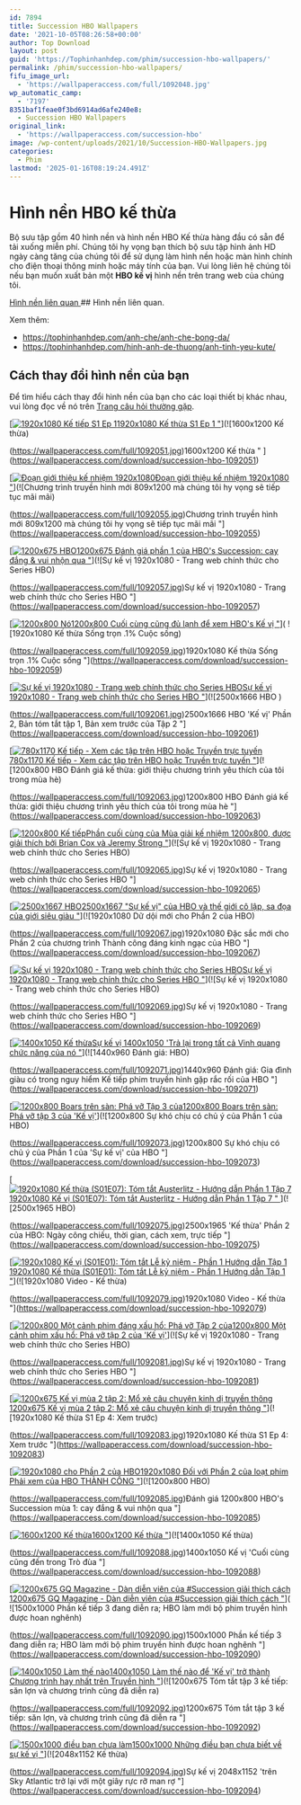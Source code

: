 ```yaml
---
id: 7894
title: Succession HBO Wallpapers
date: '2021-10-05T08:26:58+00:00'
author: Top Download
layout: post
guid: 'https://Tophinhanhdep.com/phim/succession-hbo-wallpapers/'
permalink: /phim/succession-hbo-wallpapers/
fifu_image_url:
  - 'https://wallpaperaccess.com/full/1092048.jpg'
wp_automatic_camp:
  - '7197'
8351baf1feae0f3bd6914ad6afe240e8:
  - Succession HBO Wallpapers
original_link:
  - 'https://wallpaperaccess.com/succession-hbo'
image: /wp-content/uploads/2021/10/Succession-HBO-Wallpapers.jpg
categories:
  - Phim
lastmod: '2025-01-16T08:19:24.491Z'
---
```

# Hình nền HBO kế thừa

Bộ sưu tập gồm 40 hình nền và hình nền HBO Kế thừa hàng đầu có sẵn để tải xuống miễn phí. Chúng tôi hy vọng bạn thích bộ sưu tập hình ảnh HD ngày càng tăng của chúng tôi để sử dụng làm hình nền hoặc màn hình chính cho điện thoại thông minh hoặc máy tính của bạn. Vui lòng liên hệ chúng tôi nếu bạn muốn xuất bản một **HBO kế vị** hình nền trên trang web của chúng tôi.

[Hình nền liên quan ](#related) ## Hình nền liên quan.

   
 Xem thêm:

   
- <https://tophinhanhdep.com/anh-che/anh-che-bong-da/>
- <https://tophinhanhdep.com/hinh-anh-de-thuong/anh-tinh-yeu-kute/>

## Cách thay đổi hình nền của bạn

Để tìm hiểu cách thay đổi hình nền của bạn cho các loại thiết bị khác nhau, vui lòng đọc về nó trên [Trang câu hỏi thường gặp](https://tophinhanhdep.com/faq/).

  
[[![1920x1080 Kế tiếp S1 Ep 1](https://wallpaperaccess.com/full/1092048.jpg)1920x1080 Kế thừa S1 Ep 1 "](https://wallpaperaccess.com/download/succession-hbo-1092048)](![1600x1200 Kế thừa)

(https://wallpaperaccess.com/full/1092051.jpg)1600x1200 Kế thừa " ](https://wallpaperaccess.com/download/succession-hbo-1092051)

[[![Đoạn giới thiệu kế nhiệm 1920x1080](https://wallpaperaccess.com/full/1092053.jpg)Đoạn giới thiệu kế nhiệm 1920x1080 "](https://wallpaperaccess.com/download/succession-hbo-1092053)](![Chương trình truyền hình mới 809x1200 mà chúng tôi hy vọng sẽ tiếp tục mãi mãi)

(https://wallpaperaccess.com/full/1092055.jpg)Chương trình truyền hình mới 809x1200 mà chúng tôi hy vọng sẽ tiếp tục mãi mãi "](https://wallpaperaccess.com/download/succession-hbo-1092055)

[[![1200x675 HBO](https://wallpaperaccess.com/full/1092056.jpg)1200x675 Đánh giá phần 1 của HBO's Succession: cay đắng &amp; vui nhộn qua "](https://wallpaperaccess.com/download/succession-hbo-1092056)](![Sự kế vị 1920x1080 - Trang web chính thức cho Series HBO)

(https://wallpaperaccess.com/full/1092057.jpg)Sự kế vị 1920x1080 - Trang web chính thức cho Series HBO "](https://wallpaperaccess.com/download/succession-hbo-1092057)

[[![1200x800 Nó](https://wallpaperaccess.com/full/1092058.jpg)1200x800 Cuối cùng cũng đủ lạnh để xem HBO's Kế vị "](https://wallpaperaccess.com/download/succession-hbo-1092058)]( ![1920x1080 Kế thừa Sống trọn .1% Cuộc sống)

(https://wallpaperaccess.com/full/1092059.jpg)1920x1080 Kế thừa Sống trọn .1% Cuộc sống "](https://wallpaperaccess.com/download/succession-hbo-1092059)

[[![Sự kế vị 1920x1080 - Trang web chính thức cho Series HBO](https://wallpaperaccess.com/full/1092060.jpg)Sự kế vị 1920x1080 - Trang web chính thức cho Series HBO "](https://wallpaperaccess.com/download/succession-hbo-1092060)](![2500x1666 HBO )

(https://wallpaperaccess.com/full/1092061.jpg)2500x1666 HBO 'Kế vị' Phần 2, Bản tóm tắt tập 1, Bản xem trước của Tập 2 "](https://wallpaperaccess.com/download/succession-hbo-1092061)

[[![780x1170 Kế tiếp - Xem các tập trên HBO hoặc Truyền trực tuyến](https://wallpaperaccess.com/full/1092062.jpg)780x1170 Kế tiếp - Xem các tập trên HBO hoặc Truyền trực tuyến "](https://wallpaperaccess.com/download/succession-hbo-1092062)](![1200x800 HBO Đánh giá kế thừa: giới thiệu chương trình yêu thích của tôi trong mùa hè)

(https://wallpaperaccess.com/full/1092063.jpg)1200x800 HBO Đánh giá kế thừa: giới thiệu chương trình yêu thích của tôi trong mùa hè "](https://wallpaperaccess.com/download/succession-hbo-1092063)

[[![1200x800 Kế tiếp](https://wallpaperaccess.com/full/1092064.jpg)Phần cuối cùng của Mùa giải kế nhiệm 1200x800, được giải thích bởi Brian Cox và Jeremy Strong "](https://wallpaperaccess.com/download/succession-hbo-1092064)](![Sự kế vị 1920x1080 - Trang web chính thức cho Series HBO)

(https://wallpaperaccess.com/full/1092065.jpg)Sự kế vị 1920x1080 - Trang web chính thức cho Series HBO "](https://wallpaperaccess.com/download/succession-hbo-1092065)

[[![2500x1667 HBO](https://wallpaperaccess.com/full/1092066.jpg)2500x1667 "Sự kế vị" của HBO và thế giới cô lập, sa đọa của giới siêu giàu "](https://wallpaperaccess.com/download/succession-hbo-1092066)](![1920x1080 Dữ dội mới cho Phần 2 của HBO)

(https://wallpaperaccess.com/full/1092067.jpg)1920x1080 Đặc sắc mới cho Phần 2 của chương trình Thành công đáng kinh ngạc của HBO "](https://wallpaperaccess.com/download/succession-hbo-1092067)

[[![Sự kế vị 1920x1080 - Trang web chính thức cho Series HBO](https://wallpaperaccess.com/full/1092068.jpg)Sự kế vị 1920x1080 - Trang web chính thức cho Series HBO "](https://wallpaperaccess.com/download/succession-hbo-1092068)](![Sự kế vị 1920x1080 - Trang web chính thức cho Series HBO)

(https://wallpaperaccess.com/full/1092069.jpg)Sự kế vị 1920x1080 - Trang web chính thức cho Series HBO "](https://wallpaperaccess.com/download/succession-hbo-1092069)

[[![1400x1050 Kế thừa](https://wallpaperaccess.com/full/1092070.jpg)Sự kế vị 1400x1050 'Trả lại trong tất cả Vinh quang chức năng của nó "](https://wallpaperaccess.com/download/succession-hbo-1092070)](![1440x960 Đánh giá: HBO)

(https://wallpaperaccess.com/full/1092071.jpg)1440x960 Đánh giá: Gia đình giàu có trong nguy hiểm Kế tiếp phim truyền hình gặp rắc rối của HBO "](https://wallpaperaccess.com/download/succession-hbo-1092071)

[[![1200x800 Boars trên sàn: Phá vỡ Tập 3 của ](https://wallpaperaccess.com/full/1092072.jpg)1200x800 Boars trên sàn: Phá vỡ tập 3 của 'Kế vị'](https://wallpaperaccess.com/download/succession-hbo-1092072)](![1200x800 Sự khó chịu có chủ ý của Phần 1 của HBO)

(https://wallpaperaccess.com/full/1092073.jpg)1200x800 Sự khó chịu có chủ ý của Phần 1 của 'Sự kế vị' của HBO "](https://wallpaperaccess.com/download/succession-hbo-1092073)

[[![1920x1080 Kế thừa (S01E07): Tóm tắt Austerlitz - Hướng dẫn Phần 1 Tập 7](https://wallpaperaccess.com/full/1092074.jpg)1920x1080 Kế vị (S01E07): Tóm tắt Austerlitz - Hướng dẫn Phần 1 Tập 7 " ](https://wallpaperaccess.com/download/succession-hbo-1092074)](![2500x1965 HBO)

(https://wallpaperaccess.com/full/1092075.jpg)2500x1965 'Kế thừa' Phần 2 của HBO: Ngày công chiếu, thời gian, cách xem, trực tiếp "](https://wallpaperaccess.com/download/succession-hbo-1092075)

[[![1920x1080 Kế vị (S01E01): Tóm tắt Lễ kỷ niệm - Phần 1 Hướng dẫn Tập 1](https://wallpaperaccess.com/full/1092078.jpg)1920x1080 Kế thừa (S01E01): Tóm tắt Lễ kỷ niệm - Phần 1 Hướng dẫn Tập 1 "](https://wallpaperaccess.com/download/succession-hbo-1092078)](![1920x1080 Video - Kế thừa)

(https://wallpaperaccess.com/full/1092079.jpg)1920x1080 Video - Kế thừa "](https://wallpaperaccess.com/download/succession-hbo-1092079)

[[![1200x800 Một cảnh phim đáng xấu hổ: Phá vỡ Tập 2 của ](https://wallpaperaccess.com/full/1092080.jpg)1200x800 Một cảnh phim xấu hổ: Phá vỡ tập 2 của 'Kế vị'](https://wallpaperaccess.com/download/succession-hbo-1092080)](![Sự kế vị 1920x1080 - Trang web chính thức cho Series HBO)

(https://wallpaperaccess.com/full/1092081.jpg)Sự kế vị 1920x1080 - Trang web chính thức cho Series HBO "](https://wallpaperaccess.com/download/succession-hbo-1092081)

[[![1200x675 Kế vị mùa 2 tập 2: Mổ xẻ câu chuyện kinh dị truyền thông](https://wallpaperaccess.com/full/1092082.jpg)1200x675 Kế vị mùa 2 tập 2: Mổ xẻ câu chuyện kinh dị truyền thông "](https://wallpaperaccess.com/download/succession-hbo-1092082)](![1920x1080 Kế thừa S1 Ep 4: Xem trước)

(https://wallpaperaccess.com/full/1092083.jpg)1920x1080 Kế thừa S1 Ep 4: Xem trước "](https://wallpaperaccess.com/download/succession-hbo-1092083)

[[![1920x1080 cho Phần 2 của HBO](https://wallpaperaccess.com/full/1092084.jpg)1920x1080 Đối với Phần 2 của loạt phim Phải xem của HBO THÀNH CÔNG "](https://wallpaperaccess.com/download/succession-hbo-1092084)](![1200x800 HBO)

(https://wallpaperaccess.com/full/1092085.jpg)Đánh giá 1200x800 HBO's Succession mùa 1: cay đắng &amp; vui nhộn qua "](https://wallpaperaccess.com/download/succession-hbo-1092085)

[[![1600x1200 Kế thừa](https://wallpaperaccess.com/full/1092087.jpg)1600x1200 Kế thừa "](https://wallpaperaccess.com/download/succession-hbo-1092087)](![1400x1050 Kế thừa)

(https://wallpaperaccess.com/full/1092088.jpg)1400x1050 Kế vị 'Cuối cùng cũng đến trong Trò đùa "](https://wallpaperaccess.com/download/succession-hbo-1092088)

[[![1200x675 GQ Magazine - Dàn diễn viên của #Succession giải thích cách](https://wallpaperaccess.com/full/1092089.jpg)1200x675 GQ Magazine - Dàn diễn viên của #Succession giải thích cách "](https://wallpaperaccess.com/download/succession-hbo-1092089)]( ![1500x1000 Phần kế tiếp 3 đang diễn ra;  HBO làm mới bộ phim truyền hình được hoan nghênh)

(https://wallpaperaccess.com/full/1092090.jpg)1500x1000 Phần kế tiếp 3 đang diễn ra; HBO làm mới bộ phim truyền hình được hoan nghênh "](https://wallpaperaccess.com/download/succession-hbo-1092090)

[[![1400x1050 Làm thế nào ](https://wallpaperaccess.com/full/1092091.jpg)1400x1050 Làm thế nào để 'Kế vị' trở thành Chương trình hay nhất trên Truyền hình "](https://wallpaperaccess.com/download/succession-hbo-1092091)](![1200x675 Tóm tắt tập 3 kế tiếp: săn lợn và chương trình cũng đã diễn ra)

(https://wallpaperaccess.com/full/1092092.jpg)1200x675 Tóm tắt tập 3 kế tiếp: săn lợn, và chương trình cũng đã diễn ra "](https://wallpaperaccess.com/download/succession-hbo-1092092)

[[![1500x1000 điều bạn chưa làm](https://wallpaperaccess.com/full/1092093.jpg)1500x1000 Những điều bạn chưa biết về sự kế vị "](https://wallpaperaccess.com/download/succession-hbo-1092093)](![2048x1152 Kế thừa)

(https://wallpaperaccess.com/full/1092094.jpg)Sự kế vị 2048x1152 'trên Sky Atlantic trở lại với một giây rực rỡ man rợ "](https://wallpaperaccess.com/download/succession-hbo-1092094)
